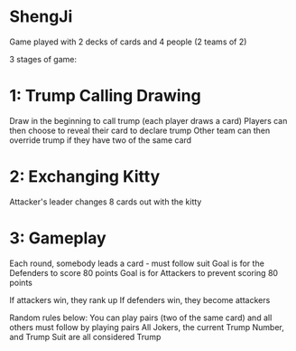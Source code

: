 # ShengJi

Game played with 2 decks of cards and 4 people (2 teams of 2)

3 stages of game:

# 1: Trump Calling Drawing
Draw in the beginning to call trump (each player draws a card)
Players can then choose to reveal their card to declare trump
Other team can then override trump if they have two of the same card

# 2: Exchanging Kitty
Attacker's leader changes 8 cards out with the kitty

# 3: Gameplay
Each round, somebody leads a card - must follow suit
Goal is for the Defenders to score 80 points
Goal is for Attackers to prevent scoring 80 points

If attackers win, they rank up
If defenders win, they become attackers

Random rules below:
You can play pairs (two of the same card) and all others must follow by playing pairs
All Jokers, the current Trump Number, and Trump Suit are all considered Trump
